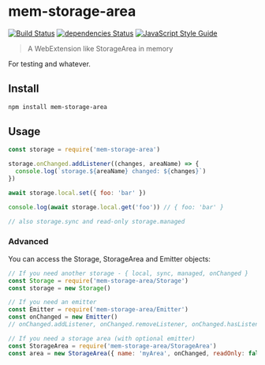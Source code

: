 # mem-storage-area

[![Build Status](https://travis-ci.org/tableflip/mem-storage-area.svg?branch=master)](https://travis-ci.org/tableflip/mem-storage-area)
[![dependencies Status](https://david-dm.org/tableflip/mem-storage-area/status.svg)](https://david-dm.org/tableflip/mem-storage-area)
[![JavaScript Style Guide](https://img.shields.io/badge/code_style-standard-brightgreen.svg)](https://standardjs.com)

> A WebExtension like StorageArea in memory

For testing and whatever.

## Install

```sh
npm install mem-storage-area
```

## Usage

```js
const storage = require('mem-storage-area')

storage.onChanged.addListener((changes, areaName) => {
  console.log(`storage.${areaName} changed: ${changes}`)
})

await storage.local.set({ foo: 'bar' })

console.log(await storage.local.get('foo')) // { foo: 'bar' }

// also storage.sync and read-only storage.managed
```

### Advanced

You can access the Storage, StorageArea and Emitter objects:

```js
// If you need another storage - { local, sync, managed, onChanged }
const Storage = require('mem-storage-area/Storage')
const storage = new Storage()

// If you need an emitter
const Emitter = require('mem-storage-area/Emitter')
const onChanged = new Emitter()
// onChanged.addListener, onChanged.removeListener, onChanged.hasListener etc.

// If you need a storage area (with optional emitter)
const StorageArea = require('mem-storage-area/StorageArea')
const area = new StorageArea({ name: 'myArea', onChanged, readOnly: false })
```

